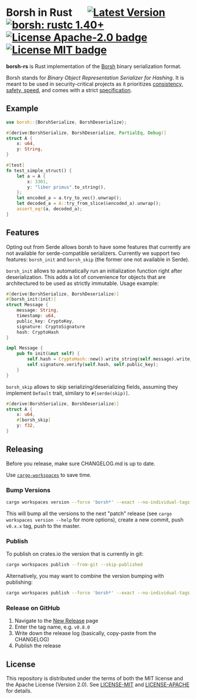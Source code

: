 # Borsh in Rust &emsp; [![Latest Version]][crates.io] [![borsh: rustc 1.40+]][Rust 1.40] [![License Apache-2.0 badge]][License Apache-2.0] [![License MIT badge]][License MIT]

[Borsh]: https://borsh.io
[Latest Version]: https://img.shields.io/crates/v/borsh.svg
[crates.io]: https://crates.io/crates/borsh
[borsh: rustc 1.40+]: https://img.shields.io/badge/rustc-1.40+-lightgray.svg
[Rust 1.40]: https://blog.rust-lang.org/2019/12/19/Rust-1.40.0.html
[License Apache-2.0 badge]: https://img.shields.io/badge/license-Apache2.0-blue.svg
[License Apache-2.0]: https://opensource.org/licenses/Apache-2.0
[License MIT badge]: https://img.shields.io/badge/license-MIT-blue.svg
[License MIT]: https://opensource.org/licenses/MIT

**borsh-rs** is Rust implementation of the [Borsh] binary serialization format.

Borsh stands for _Binary Object Representation Serializer for Hashing_. It is meant to be used in
security-critical projects as it prioritizes [consistency, safety, speed][Borsh], and comes with a
strict [specification](https://github.com/near/borsh#specification).

## Example

```rust
use borsh::{BorshSerialize, BorshDeserialize};

#[derive(BorshSerialize, BorshDeserialize, PartialEq, Debug)]
struct A {
    x: u64,
    y: String,
}

#[test]
fn test_simple_struct() {
    let a = A {
        x: 3301,
        y: "liber primus".to_string(),
    };
    let encoded_a = a.try_to_vec().unwrap();
    let decoded_a = A::try_from_slice(&encoded_a).unwrap();
    assert_eq!(a, decoded_a);
}
```

## Features

Opting out from Serde allows borsh to have some features that currently are not available for serde-compatible serializers.
Currently we support two features: `borsh_init` and `borsh_skip` (the former one not available in Serde).

`borsh_init` allows to automatically run an initialization function right after deserialization. This adds a lot of convenience for objects that are architectured to be used as strictly immutable. Usage example:

```rust
#[derive(BorshSerialize, BorshDeserialize)]
#[borsh_init(init)]
struct Message {
    message: String,
    timestamp: u64,
    public_key: CryptoKey,
    signature: CryptoSignature
    hash: CryptoHash
}

impl Message {
    pub fn init(&mut self) {
        self.hash = CryptoHash::new().write_string(self.message).write_u64(self.timestamp);
        self.signature.verify(self.hash, self.public_key);
    }
}
```

`borsh_skip` allows to skip serializing/deserializing fields, assuming they implement `Default` trait, similary to `#[serde(skip)]`.

```rust
#[derive(BorshSerialize, BorshDeserialize)]
struct A {
    x: u64,
    #[borsh_skip]
    y: f32,
}
```

## Releasing

Before you release, make sure CHANGELOG.md is up to date.

Use [`cargo-workspaces`](https://github.com/pksunkara/cargo-workspaces) to save time.

### Bump Versions

```sh
cargo workspaces version --force 'borsh*' --exact --no-individual-tags patch
```

This will bump all the versions to the next "patch" release (see `cargo workspaces version --help`
for more options), create a new commit, push `v0.x.x` tag, push to the master.

### Publish

To publish on crates.io the version that is currently in git:

```sh
cargo workspaces publish --from-git --skip-published
```

Alternatively, you may want to combine the version bumping with publishing:

```sh
cargo workspaces publish --force 'borsh*' --exact --no-individual-tags patch
```

### Release on GitHub

1. Navigate to the [New Release](https://github.com/near/borsh-rs/releases/new) page
2. Enter the tag name, e.g. `v0.8.0`
3. Write down the release log (basically, copy-paste from the CHANGELOG)
4. Publish the release

## License

This repository is distributed under the terms of both the MIT license and the Apache License (Version 2.0).
See [LICENSE-MIT](LICENSE-MIT) and [LICENSE-APACHE](LICENSE-APACHE) for details.
